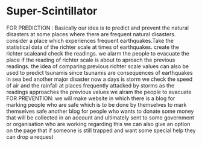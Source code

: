 # Super-Scintillator
FOR PREDICTION :
Basically our idea is to predict and prevent the natural disasters at some places where there are frequent natural disasters.
consider a place which experiences frequent earthquakes.Take the statistical data of the richter scale at times of earthquakes.
create the richter scaleand check the readings.
we alarm the people to evacuate the place if the reading of richter scale is about to aproach the previous readings.
the idea of comparing previous richter scale values can also be used to predict tsunamis since tsunamis are consequences of earthquakes
in sea bed
another major disaster now a days is storm
we check the speed of air and the rainfall at places frequently attacked by storms
as the readings approaches the previous values we alram the people to evacuate
FOR PREVENTION:
we will make website in which there is a blog for marking people who are safe which is to be done by themselves to mark themselves safe
another blog for people who wants to donate some money that will be collected in an account and ultimately sent to some government or organisation who are working regarding this
we can also give an option on the page that if someone is still trapped and want some special help they can drop a request 
 
